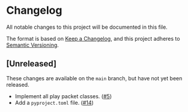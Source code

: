# Changelog

All notable changes to this project will be documented in this file.

The format is based on [Keep a Changelog](https://keepachangelog.com/en/1.0.0/), and
this project adheres to [Semantic Versioning](https://semver.org/spec/v2.0.0.html).

## [Unreleased]

These changes are available on the `main` branch, but have not yet been released.

- Implement all play packet classes.
  ([#5](https://github.com/plun1331/minecraft.py/pull/5))
- Add a `pyproject.toml` file.
  ([#14](https://github.com/plun1331/minecraft.py/pull/14))
